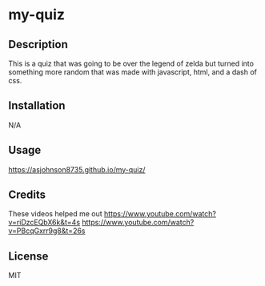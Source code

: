 # my-quiz

## Description
This is a quiz that was going to be over the legend of zelda but turned into something more random that was made with javascript, html, and a dash of css.

## Installation 
N/A

## Usage 

https://asjohnson8735.github.io/my-quiz/

## Credits

These videos helped me out
https://www.youtube.com/watch?v=riDzcEQbX6k&t=4s
https://www.youtube.com/watch?v=PBcqGxrr9g8&t=26s
## License

MIT